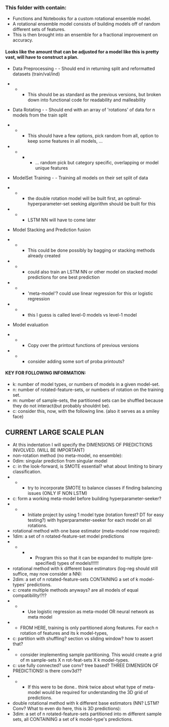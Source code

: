 ### This folder with contain:
-   Functions and Notebooks for a custom rotational ensemble model.
-   A rotational ensemble model consists of building models off of random different sets of features.
-   This is then brought into an ensemble for a fractional improvement on accuracy. 

#### Looks like the amount that can be adjusted for a model like this is pretty vast, will have to construct a plan.

-   Data Preprocessing - - Should end in returning split and reformatted datasets (train/val/ind)
-   -   -   This should be as standard as the previous versions, but broken down into functional code for readability and malleability

-   Data Rotating      - - Should end with an array of 'rotations' of data for n models from the train split
-   -   -   This should have a few options, pick random from all, option to keep some features in all models, ... 
-   -   -   -   ... random pick but category specific, overlapping or model unique features

-   ModelSet Training  - - Training all models on their set split of data
-   -   -   the double rotation model will be built first, an optimal-hyperparameter-set seeking algorithm should be built for this
-   -   -   LSTM NN will have to come later

-   Model Stacking and Prediction fusion
-   -   -   This could be done possibly by bagging or stacking methods already created
-   -   -   could also train an LSTM NN or other model on stacked model predictions for one best prediction
-   -   -   'meta-model'? could use linear regression for this or logistic regression
-   -   -   this I guess is called level-0 models vs level-1 model

-   Model evaluation
-   -   -   Copy over the printout functions of previous versions
-   -   -   consider adding some sort of proba printouts?

#### KEY FOR FOLLOWING INFORMATION:
-   k:  number of model types, or numbers of models in a given model-set.
-   n:  number of rotated-feature-sets, or numbers of rotation on the training set.
-   m:  number of sample-sets, the partitioned sets can be shuffled because they do not interact(but probably shouldnt be).
-   c:  consider this, now, with the following line. (also it serves as a smiley face)
## CURRENT LARGE SCALE PLAN
-   At this indentation I will specify the DIMENSIONS OF PREDICTIONS INVOLVED. (WILL BE IMPORTANT)
-   non-rotation method (no meta-model, no ensemble): 
-   0dim: singular prediction from singular model
- c: in the look-forward, is SMOTE essential? what about limiting to binary classification.
-   -   -   try to incorporate SMOTE to balance classes if finding balancing issues (ONLY IF NON LSTM)
- c: form a working meta-model before building hyperparameter-seeker?
-   -   -   Initiate project by using 1 model type (rotation forest? DT for easy testing?) with hyperparameter-seeker for each model on all rotations.
-   rotational method with one base estimator (meta-model now required):
-   1dim: a set of n rotated-feature-set model predictions
-   -   -   -   Program this so that it can be expanded to multiple (pre-specified) types of models!!!!!!
-   rotational method with k different base estimators (log-reg should still suffice, may now consider a NN):
-   2dim: a set of n rotated-feature-sets CONTAINING a set of k model-types' predictions.
- c: create multiple methods anyways? are all models of equal compatibility!?!?
-   -   -   Use logistic regression as meta-model OR neural network as meta model
-   -   FROM HERE, training is only partitioned along features. For each n rotation of features and its k model-types,
- c: partition with shuffling? section vs sliding window? how to assert that?
-   -   consider implementing sample partitioning. This would create a grid of m sample-sets X n rot-feat-sets X k model-types.
- c: use fully connected? use conv? tree based? THREE DIMENSION OF PREDICTIONS! is there conv3d??
-   -   -   If this were to be done.. think twice about what type of meta-model would be required for understanding the 3D grid of predictions.
-   double rotational method with k different base estimators (NN? LSTM? Conv? What to even do here, this is 3D predictions):
-   3dim: a set of n rotated-feature-sets partitioned into m different sample sets, all CONTAINING a set of k model-type's predictions.